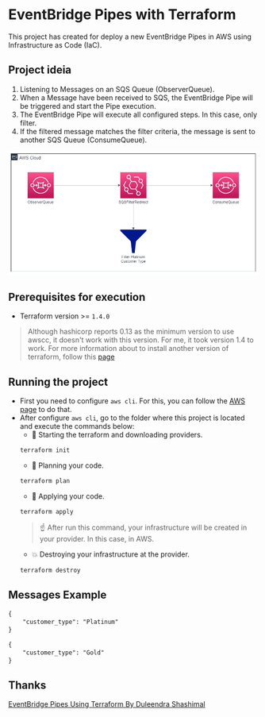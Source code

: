 # EventBridge Pipes with Terraform

This project has created for deploy a new EventBridge Pipes in AWS using Infrastructure as Code (IaC).

## Project ideia ##
1. Listening to Messages on an SQS Queue (ObserverQueue).
2. When a Message have been received to SQS, the EventBridge Pipe will be triggered and start the Pipe execution.
3. The EventBridge Pipe will execute all configured steps. In this case, only filter.
4. If the filtered message matches the filter criteria, the message is sent to another SQS Queue (ConsumeQueue).

![EventBridge Pipes](event-bridge-pipe.jpg?raw=true)

## Prerequisites for execution ##
* Terraform version >= `1.4.0`
> Although hashicorp reports 0.13 as the minimum version to use awscc, it doesn't work with this version. For me, it took version 1.4 to work.
> For more information about to install another version of terraform, follow this [page](https://developer.hashicorp.com/terraform/downloads)

## Running the project ##
* First you need to configure `aws cli`. For this, you can follow the [AWS page](https://docs.aws.amazon.com/cli/latest/userguide/cli-configure-quickstart.html) to do that.
* After configure `aws cli`, go to the folder where this project is located and execute the commands below:
    * :calling: Starting the terraform and downloading providers.
    ```sh
    terraform init
    ```
    * :pencil: Planning your code.
    ```sh
    terraform plan
    ```
    * :hammer: Applying your code.
    ```sh
    terraform apply
    ```
    > :point_up: After run this command, your infrastructure will be created in your provider. In this case, in AWS.
    * :boom: Destroying your infrastructure at the provider.
    ```sh
    terraform destroy
    ```

## Messages Example ##
```
{ 
    "customer_type": "Platinum"
}
```
```
{ 
    "customer_type": "Gold"
}
```

## Thanks ##
[EventBridge Pipes Using Terraform By Duleendra Shashimal](https://towardsaws.com/eventbridge-pipes-using-terraform-ae3abe6266cc)